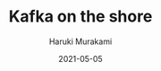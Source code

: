 ---
title: "Kafka on the shore"
author: "Haruki Murakami"
isbn: "9781843431107"
rating: "4"
publisher: "The Harvill Press"
pages: "505"
publishYear: "2002"
read: "2021"
language: "en"
date: "2021-05-05"
---